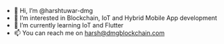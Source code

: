 - 👋 Hi, I’m @harshtuwar-dmg
- 👀 I’m interested in Blockchain, IoT and Hybrid Mobile App development
- 🌱 I’m currently learning IoT and Flutter
- 📫 You can reach me on harsh@dmgblockchain.com

<!---
harshtuwar-dmg/harshtuwar-dmg is a ✨ special ✨ repository because its `README.md` (this file) appears on your GitHub profile.
You can click the Preview link to take a look at your changes.
--->
